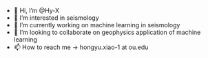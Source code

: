 - 👋 Hi, I’m @Hy-X
- 👀 I’m interested in seismology
- 🌱 I’m currently working on machine learning in seismology
- 💞️ I’m looking to collaborate on geophysics application of machine learning
- 📫 How to reach me -> hongyu.xiao-1 at ou.edu

<!---
Hy-X/Hy-X is a ✨ special ✨ repository because its `README.md` (this file) appears on your GitHub profile.
You can click the Preview link to take a look at your changes.
--->
